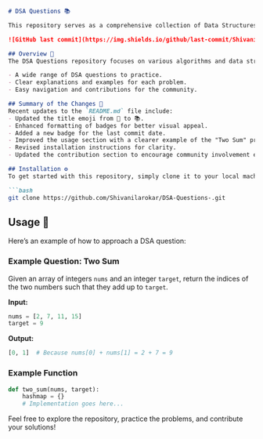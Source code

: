 ```markdown
# DSA Questions 📚

This repository serves as a comprehensive collection of Data Structures and Algorithms (DSA) questions and solutions. Whether you are preparing for interviews or enhancing your coding skills, this repository is a valuable resource.

![GitHub last commit](https://img.shields.io/github/last-commit/Shivanilarokar/DSA-Questions-) ![License](https://img.shields.io/badge/license-MIT-blue.svg)

## Overview 📝
The DSA Questions repository focuses on various algorithms and data structure problems, providing:

- A wide range of DSA questions to practice.
- Clear explanations and examples for each problem.
- Easy navigation and contributions for the community.

## Summary of the Changes 📜
Recent updates to the `README.md` file include:
- Updated the title emoji from 📖 to 📚.
- Enhanced formatting of badges for better visual appeal.
- Added a new badge for the last commit date.
- Improved the usage section with a clearer example of the "Two Sum" problem, including input and output code snippets.
- Revised installation instructions for clarity.
- Updated the contribution section to encourage community involvement explicitly.

## Installation ⚙️
To get started with this repository, simply clone it to your local machine using the following command:

```bash
git clone https://github.com/Shivanilarokar/DSA-Questions-.git
```

## Usage 📖
Here’s an example of how to approach a DSA question:

### Example Question: Two Sum
Given an array of integers `nums` and an integer `target`, return the indices of the two numbers such that they add up to `target`.

**Input:**
```python
nums = [2, 7, 11, 15]
target = 9
```

**Output:**
```python
[0, 1]  # Because nums[0] + nums[1] = 2 + 7 = 9
```

### Example Function
```python
def two_sum(nums, target):
    hashmap = {}
    # Implementation goes here...
```

Feel free to explore the repository, practice the problems, and contribute your solutions!
```